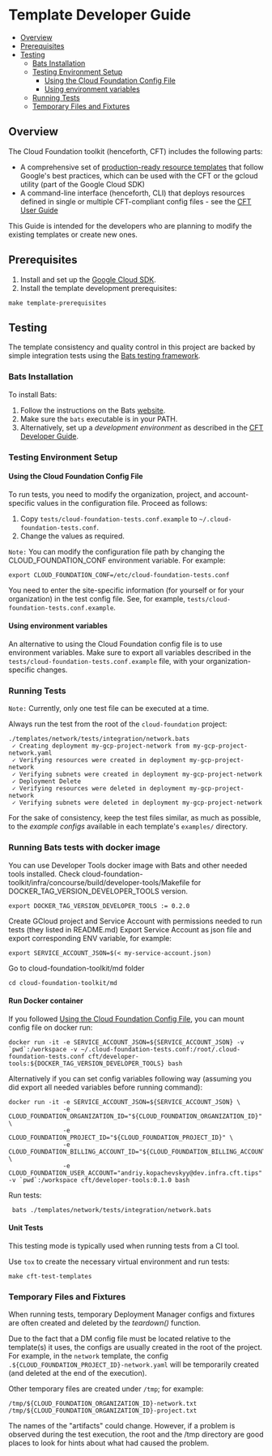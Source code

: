 # Template Developer Guide

<!-- TOC -->

- [Overview](#overview)
- [Prerequisites](#prerequisites)
- [Testing](#testing)
    - [Bats Installation](#bats-installation)
    - [Testing Environment Setup](#testing-environment-setup)
        - [Using the Cloud Foundation Config File](#using-the-cloud-foundation-config-file)
        - [Using environment variables](#using-environment-variables)
    - [Running Tests](#running-tests)
    - [Temporary Files and Fixtures](#temporary-files-and-fixtures)

<!-- /TOC -->

## Overview

The Cloud Foundation toolkit (henceforth, CFT) includes the following parts:

- A comprehensive set of [production-ready resource templates](../templates/README.md)
  that follow Google's best practices, which can be used with the CFT or the
  gcloud utility (part of the Google Cloud SDK)
- A command-line interface (henceforth, CLI) that deploys resources defined in
  single or multiple CFT-compliant config files - see the
  [CFT User Guide](userguide.md)

This Guide is intended for the developers who are planning to modify the
existing templates or create new ones.

## Prerequisites

1. Install and set up the [Google Cloud SDK](https://cloud.google.com/sdk/).
2. Install the template development prerequisites:

```shell
make template-prerequisites
```

## Testing

The template consistency and quality control in this project are backed by
simple integration tests using the
[Bats testing framework](https://github.com/sstephenson/bats).

### Bats Installation

To install Bats:

1. Follow the instructions on the Bats
   [website](https://github.com/sstephenson/bats).
2. Make sure the `bats` executable is in your PATH.
3. Alternatively, set up a *development environment* as described in the
   [CFT Developer Guide](tool_dev_guide.md).

### Testing Environment Setup

#### Using the Cloud Foundation Config File 


To run tests, you need to modify the organization, project, and 
account-specific values in the configuration file. Proceed as follows:

1. Copy `tests/cloud-foundation-tests.conf.example` to
   `~/.cloud-foundation-tests.conf`.
2. Change the values as required.

`Note:` You can modify the configuration file path by changing the
CLOUD_FOUNDATION_CONF environment variable. For example:

```shell
export CLOUD_FOUNDATION_CONF=/etc/cloud-foundation-tests.conf
```

You need to enter the site-specific information (for yourself or for your
organization) in the test config file. See, for example,
`tests/cloud-foundation-tests.conf.example`.

#### Using environment variables

An alternative to using the Cloud Foundation config file is to use environment
variables. Make sure to export all variables described in the
`tests/cloud-foundation-tests.conf.example` file, with your organization-specific
changes.

### Running Tests

`Note:` Currently, only one test file can be executed at a time.

Always run the test from the root of the `cloud-foundation` project:

```shell
./templates/network/tests/integration/network.bats
 ✓ Creating deployment my-gcp-project-network from my-gcp-project-network.yaml
 ✓ Verifying resources were created in deployment my-gcp-project-network
 ✓ Verifying subnets were created in deployment my-gcp-project-network
 ✓ Deployment Delete
 ✓ Verifying resources were deleted in deployment my-gcp-project-network
 ✓ Verifying subnets were deleted in deployment my-gcp-project-network
```

For the sake of consistency, keep the test files similar, as much as possible,
to the *example configs* available in each template's `examples/` directory.


### Running Bats tests with docker image

You can use Developer Tools docker image with Bats and other needed tools installed. 
Check cloud-foundation-toolkit/infra/concourse/build/developer-tools/Makefile for DOCKER_TAG_VERSION_DEVELOPER_TOOLS version.

    export DOCKER_TAG_VERSION_DEVELOPER_TOOLS := 0.2.0
 
Create GCloud project and Service Account with permissions needed to run tests (they listed in README.md)
Export Service Account as json file and export corresponding ENV variable, for example:

    export SERVICE_ACCOUNT_JSON=$(< my-service-account.json)

Go to cloud-foundation-toolkit/md folder
    
    cd cloud-foundation-toolkit/md

#### Run Docker container

If you followed [Using the Cloud Foundation Config File](#using-the-cloud-foundation-config-file), you can mount config file on docker run:

    docker run -it -e SERVICE_ACCOUNT_JSON=${SERVICE_ACCOUNT_JSON} -v `pwd`:/workspace -v ~/.cloud-foundation-tests.conf:/root/.cloud-foundation-tests.conf cft/developer-tools:${DOCKER_TAG_VERSION_DEVELOPER_TOOLS} bash
    
Alternatively if you can set config variables following way (assuming you did export all needed variables before running command):

    docker run -it -e SERVICE_ACCOUNT_JSON=${SERVICE_ACCOUNT_JSON} \
                   -e CLOUD_FOUNDATION_ORGANIZATION_ID="${CLOUD_FOUNDATION_ORGANIZATION_ID}" \
                   -e CLOUD_FOUNDATION_PROJECT_ID="${CLOUD_FOUNDATION_PROJECT_ID}" \
                   -e CLOUD_FOUNDATION_BILLING_ACCOUNT_ID="${CLOUD_FOUNDATION_BILLING_ACCOUNT_ID}" \
                   -e CLOUD_FOUNDATION_USER_ACCOUNT="andriy.kopachevskyy@dev.infra.cft.tips"  -v `pwd`:/workspace cft/developer-tools:0.1.0 bash

Run tests:
    
     bats ./templates/network/tests/integration/network.bats
      

#### Unit Tests


This testing mode is typically used when running tests from a CI tool.

Use `tox` to create the necessary virtual environment and run tests:

```shell
make cft-test-templates
```

### Temporary Files and Fixtures

When running tests, temporary Deployment Manager configs and fixtures
are often created and deleted by the *teardown()* function.

Due to the fact that a DM config file must be located relative to the
template(s) it uses, the configs are usually created in the root of the
project. For example, in the `network` template, the config
`.${CLOUD_FOUNDATION_PROJECT_ID}-network.yaml` will be temporarily created
(and deleted at the end of the execution).

Other temporary files are created under `/tmp`; for example:

```shell
/tmp/${CLOUD_FOUNDATION_ORGANIZATION_ID}-network.txt
/tmp/${CLOUD_FOUNDATION_ORGANIZATION_ID}-project.txt
```

The names of the "artifacts" could change. However, if a problem is observed
during the test execution, the root and the /tmp directory are good places to
look for hints about what had caused the problem.
